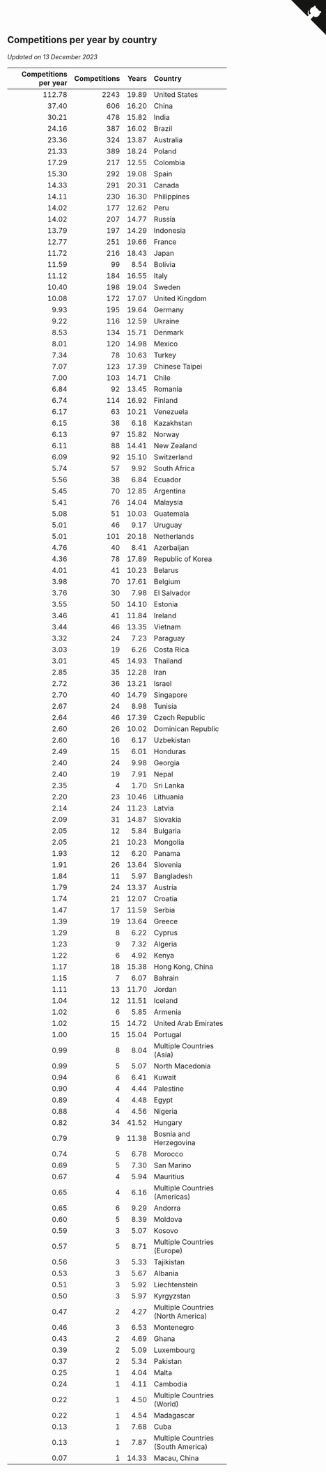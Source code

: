 ## Competitions per year by country

*Updated on 13 December 2023*

| Competitions per year | Competitions | Years | Country |
| ---: | ---: | ---: | :--- |
| 112.78 | 2243 | 19.89 | United States |
| 37.40 | 606 | 16.20 | China |
| 30.21 | 478 | 15.82 | India |
| 24.16 | 387 | 16.02 | Brazil |
| 23.36 | 324 | 13.87 | Australia |
| 21.33 | 389 | 18.24 | Poland |
| 17.29 | 217 | 12.55 | Colombia |
| 15.30 | 292 | 19.08 | Spain |
| 14.33 | 291 | 20.31 | Canada |
| 14.11 | 230 | 16.30 | Philippines |
| 14.02 | 177 | 12.62 | Peru |
| 14.02 | 207 | 14.77 | Russia |
| 13.79 | 197 | 14.29 | Indonesia |
| 12.77 | 251 | 19.66 | France |
| 11.72 | 216 | 18.43 | Japan |
| 11.59 | 99 | 8.54 | Bolivia |
| 11.12 | 184 | 16.55 | Italy |
| 10.40 | 198 | 19.04 | Sweden |
| 10.08 | 172 | 17.07 | United Kingdom |
| 9.93 | 195 | 19.64 | Germany |
| 9.22 | 116 | 12.59 | Ukraine |
| 8.53 | 134 | 15.71 | Denmark |
| 8.01 | 120 | 14.98 | Mexico |
| 7.34 | 78 | 10.63 | Turkey |
| 7.07 | 123 | 17.39 | Chinese Taipei |
| 7.00 | 103 | 14.71 | Chile |
| 6.84 | 92 | 13.45 | Romania |
| 6.74 | 114 | 16.92 | Finland |
| 6.17 | 63 | 10.21 | Venezuela |
| 6.15 | 38 | 6.18 | Kazakhstan |
| 6.13 | 97 | 15.82 | Norway |
| 6.11 | 88 | 14.41 | New Zealand |
| 6.09 | 92 | 15.10 | Switzerland |
| 5.74 | 57 | 9.92 | South Africa |
| 5.56 | 38 | 6.84 | Ecuador |
| 5.45 | 70 | 12.85 | Argentina |
| 5.41 | 76 | 14.04 | Malaysia |
| 5.08 | 51 | 10.03 | Guatemala |
| 5.01 | 46 | 9.17 | Uruguay |
| 5.01 | 101 | 20.18 | Netherlands |
| 4.76 | 40 | 8.41 | Azerbaijan |
| 4.36 | 78 | 17.89 | Republic of Korea |
| 4.01 | 41 | 10.23 | Belarus |
| 3.98 | 70 | 17.61 | Belgium |
| 3.76 | 30 | 7.98 | El Salvador |
| 3.55 | 50 | 14.10 | Estonia |
| 3.46 | 41 | 11.84 | Ireland |
| 3.44 | 46 | 13.35 | Vietnam |
| 3.32 | 24 | 7.23 | Paraguay |
| 3.03 | 19 | 6.26 | Costa Rica |
| 3.01 | 45 | 14.93 | Thailand |
| 2.85 | 35 | 12.28 | Iran |
| 2.72 | 36 | 13.21 | Israel |
| 2.70 | 40 | 14.79 | Singapore |
| 2.67 | 24 | 8.98 | Tunisia |
| 2.64 | 46 | 17.39 | Czech Republic |
| 2.60 | 26 | 10.02 | Dominican Republic |
| 2.60 | 16 | 6.17 | Uzbekistan |
| 2.49 | 15 | 6.01 | Honduras |
| 2.40 | 24 | 9.98 | Georgia |
| 2.40 | 19 | 7.91 | Nepal |
| 2.35 | 4 | 1.70 | Sri Lanka |
| 2.20 | 23 | 10.46 | Lithuania |
| 2.14 | 24 | 11.23 | Latvia |
| 2.09 | 31 | 14.87 | Slovakia |
| 2.05 | 12 | 5.84 | Bulgaria |
| 2.05 | 21 | 10.23 | Mongolia |
| 1.93 | 12 | 6.20 | Panama |
| 1.91 | 26 | 13.64 | Slovenia |
| 1.84 | 11 | 5.97 | Bangladesh |
| 1.79 | 24 | 13.37 | Austria |
| 1.74 | 21 | 12.07 | Croatia |
| 1.47 | 17 | 11.59 | Serbia |
| 1.39 | 19 | 13.64 | Greece |
| 1.29 | 8 | 6.22 | Cyprus |
| 1.23 | 9 | 7.32 | Algeria |
| 1.22 | 6 | 4.92 | Kenya |
| 1.17 | 18 | 15.38 | Hong Kong, China |
| 1.15 | 7 | 6.07 | Bahrain |
| 1.11 | 13 | 11.70 | Jordan |
| 1.04 | 12 | 11.51 | Iceland |
| 1.02 | 6 | 5.85 | Armenia |
| 1.02 | 15 | 14.72 | United Arab Emirates |
| 1.00 | 15 | 15.04 | Portugal |
| 0.99 | 8 | 8.04 | Multiple Countries (Asia) |
| 0.99 | 5 | 5.07 | North Macedonia |
| 0.94 | 6 | 6.41 | Kuwait |
| 0.90 | 4 | 4.44 | Palestine |
| 0.89 | 4 | 4.48 | Egypt |
| 0.88 | 4 | 4.56 | Nigeria |
| 0.82 | 34 | 41.52 | Hungary |
| 0.79 | 9 | 11.38 | Bosnia and Herzegovina |
| 0.74 | 5 | 6.78 | Morocco |
| 0.69 | 5 | 7.30 | San Marino |
| 0.67 | 4 | 5.94 | Mauritius |
| 0.65 | 4 | 6.16 | Multiple Countries (Americas) |
| 0.65 | 6 | 9.29 | Andorra |
| 0.60 | 5 | 8.39 | Moldova |
| 0.59 | 3 | 5.07 | Kosovo |
| 0.57 | 5 | 8.71 | Multiple Countries (Europe) |
| 0.56 | 3 | 5.33 | Tajikistan |
| 0.53 | 3 | 5.67 | Albania |
| 0.51 | 3 | 5.92 | Liechtenstein |
| 0.50 | 3 | 5.97 | Kyrgyzstan |
| 0.47 | 2 | 4.27 | Multiple Countries (North America) |
| 0.46 | 3 | 6.53 | Montenegro |
| 0.43 | 2 | 4.69 | Ghana |
| 0.39 | 2 | 5.09 | Luxembourg |
| 0.37 | 2 | 5.34 | Pakistan |
| 0.25 | 1 | 4.04 | Malta |
| 0.24 | 1 | 4.11 | Cambodia |
| 0.22 | 1 | 4.50 | Multiple Countries (World) |
| 0.22 | 1 | 4.54 | Madagascar |
| 0.13 | 1 | 7.68 | Cuba |
| 0.13 | 1 | 7.87 | Multiple Countries (South America) |
| 0.07 | 1 | 14.33 | Macau, China |


<a href="https://github.com/jonatanklosko/wca_statistics" class="github-corner" aria-label="View source on Github"><svg width="80" height="80" viewBox="0 0 250 250" style="fill:#151513; color:#fff; position: absolute; top: 0; border: 0; right: 0;" aria-hidden="true"><path d="M0,0 L115,115 L130,115 L142,142 L250,250 L250,0 Z"></path><path d="M128.3,109.0 C113.8,99.7 119.0,89.6 119.0,89.6 C122.0,82.7 120.5,78.6 120.5,78.6 C119.2,72.0 123.4,76.3 123.4,76.3 C127.3,80.9 125.5,87.3 125.5,87.3 C122.9,97.6 130.6,101.9 134.4,103.2" fill="currentColor" style="transform-origin: 130px 106px;" class="octo-arm"></path><path d="M115.0,115.0 C114.9,115.1 118.7,116.5 119.8,115.4 L133.7,101.6 C136.9,99.2 139.9,98.4 142.2,98.6 C133.8,88.0 127.5,74.4 143.8,58.0 C148.5,53.4 154.0,51.2 159.7,51.0 C160.3,49.4 163.2,43.6 171.4,40.1 C171.4,40.1 176.1,42.5 178.8,56.2 C183.1,58.6 187.2,61.8 190.9,65.4 C194.5,69.0 197.7,73.2 200.1,77.6 C213.8,80.2 216.3,84.9 216.3,84.9 C212.7,93.1 206.9,96.0 205.4,96.6 C205.1,102.4 203.0,107.8 198.3,112.5 C181.9,128.9 168.3,122.5 157.7,114.1 C157.9,116.9 156.7,120.9 152.7,124.9 L141.0,136.5 C139.8,137.7 141.6,141.9 141.8,141.8 Z" fill="currentColor" class="octo-body"></path></svg></a><style>.github-corner:hover .octo-arm{animation:octocat-wave 560ms ease-in-out}@keyframes octocat-wave{0%,100%{transform:rotate(0)}20%,60%{transform:rotate(-25deg)}40%,80%{transform:rotate(10deg)}}@media (max-width:500px){.github-corner:hover .octo-arm{animation:none}.github-corner .octo-arm{animation:octocat-wave 560ms ease-in-out}}</style>
